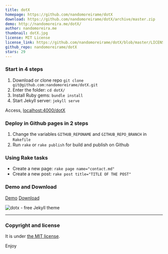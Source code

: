 ```yaml
---
title: dotX
homepage: https://github.com/nandomoreirame/dotX
download: https://github.com/nandomoreirame/dotX/archive/master.zip
demo: http://nandomoreira.me/dotX/
author: nandomoreira.me
thumbnail: dotX.jpg
license: MIT License
license_link: https://github.com/nandomoreirame/dotX/blob/master/LICENSE
github_repo: nandomoreirame/dotX
stars: 29
---
```


### Start in 4 steps

1. Download or clone repo `git clone git@github.com:nandomoreirame/dotX.git`
2. Enter the folder: `cd dotX/`
3. Install Ruby gems: `bundle install`
4. Start Jekyll server: `jekyll serve`

Access, [localhost:4000/dotX](http://localhost:4000/dotX)

### Deploy in Github pages in 2 steps

1. Change the variables `GITHUB_REPONAME` and `GITHUB_REPO_BRANCH` in
   `Rakefile`
2. Run `rake` or `rake publish` for build and publish on Github


### Using Rake tasks

* Create a new page: `rake page name="contact.md"`
* Create a new post: `rake post title="TITLE OF THE POST"`


### Demo and Download

[Demo](http://nandomoreira.me/dotX/)
[Download](https://github.com/nandomoreirame/dotX/archive/master.zip)

![dotx - free Jekyll theme](http://raw.githubusercontent.com/nandomoreirame/dotX/master/screenshot.jpg)

---

### Copyright and license

It is under [the MIT license](/LICENSE).

Enjoy
